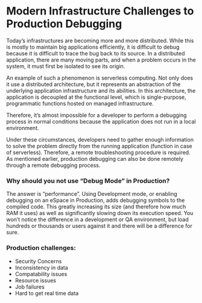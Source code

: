 # Modern Infrastructure Challenges to Production Debugging

Today’s infrastructures are becoming more and more distributed. While this is mostly to maintain big applications efficiently, it is difficult to debug because it is difficult to trace the bug back to its source. In a distributed application, there are many moving parts, and when a problem occurs in the system, it must first be isolated to see its origin.

An example of such a phenomenon is serverless computing. Not only does it use a distributed architecture, but it represents an abstraction of the underlying application infrastructure and its abilities. In this architecture, the application is decoupled at the functional level, which is single-purpose, programmatic functions hosted on managed infrastructure.

Therefore, it’s almost impossible for a developer to perform a debugging process in normal conditions because the application does not run in a local environment.

Under these circumstances, developers need to gather enough information to solve the problem directly from the running application (function in case of serverless). Therefore, a remote troubleshooting procedure is required. As mentioned earlier, production debugging can also be done remotely through a remote debugging process.


### Why should you not use “Debug Mode” in Production?

The answer is “performance”. Using Development mode, or enabling debugging on an eSpace in Production, adds debugging symbols to the compiled code. This greatly increasing its size (and therefore how much RAM it uses) as well as significantly slowing down its execution speed. You won’t notice the difference in a development or QA environment, but load hundreds or thousands or users against it and there will be a difference for sure.


### Production challenges:
- Security Concerns
- Inconsistency in data
- Compatability issues
- Resource issues
- Job failures
- Hard to get real time data
